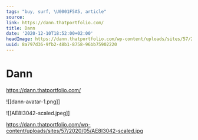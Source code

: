 ```yaml
---
tags: "buy, surf, \U0001F5A5, article"
source:
link: https://dann.thatportfolio.com/
title: Dann
date: '2020-12-10T18:52:00+02:00'
headImage: https://dann.thatportfolio.com/wp-content/uploads/sites/57/2020/05/dann-avatar-1.png
uuid: 8a797d36-9fb2-48b1-8758-96bb75902220
---
```


# Dann
https://dann.thatportfolio.com/

![[dann-avatar-1.png]]

![[AE8I3042-scaled.jpeg]]

https://dann.thatportfolio.com/wp-content/uploads/sites/57/2020/05/AE8I3042-scaled.jpg
